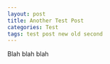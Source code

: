 ```yaml
---
layout: post
title: Another Test Post
categories: Test
tags: test post new old second
---
```


Blah blah blah